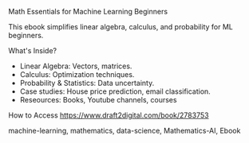 Math Essentials for Machine Learning Beginners

This ebook simplifies linear algebra, calculus, and probability for ML beginners.

What's Inside?
- Linear Algebra: Vectors, matrices.
- Calculus: Optimization techniques.
- Probability & Statistics: Data uncertainty.
- Case studies: House price prediction, email classification.
- Reseources: Books, Youtube channels, courses

How to Access
https://www.draft2digital.com/book/2783753

machine-learning, mathematics, data-science, Mathematics-AI, Ebook

